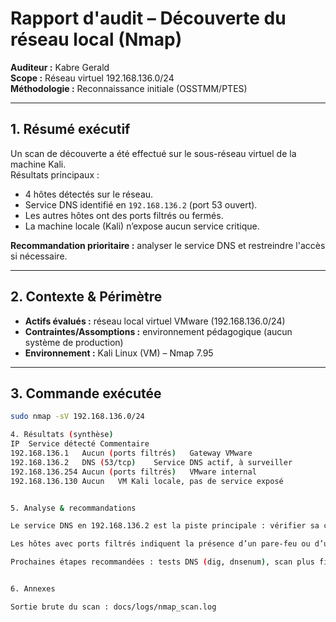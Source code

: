 # Rapport d'audit – Découverte du réseau local (Nmap)
 
**Auditeur :** Kabre Gerald  
**Scope :** Réseau virtuel 192.168.136.0/24  
**Méthodologie :** Reconnaissance initiale (OSSTMM/PTES)

---

## 1. Résumé exécutif
Un scan de découverte a été effectué sur le sous-réseau virtuel de la machine Kali.  
Résultats principaux :  
- 4 hôtes détectés sur le réseau.  
- Service DNS identifié en `192.168.136.2` (port 53 ouvert).  
- Les autres hôtes ont des ports filtrés ou fermés.  
- La machine locale (Kali) n’expose aucun service critique.

**Recommandation prioritaire :** analyser le service DNS et restreindre l'accès si nécessaire.

---

## 2. Contexte & Périmètre
- **Actifs évalués :** réseau local virtuel VMware (192.168.136.0/24)  
- **Contraintes/Assomptions :** environnement pédagogique (aucun système de production)  
- **Environnement :** Kali Linux (VM) – Nmap 7.95

---

## 3. Commande exécutée
```bash
sudo nmap -sV 192.168.136.0/24

4. Résultats (synthèse)
IP	Service détecté	Commentaire
192.168.136.1	Aucun (ports filtrés)	Gateway VMware
192.168.136.2	DNS (53/tcp)	Service DNS actif, à surveiller
192.168.136.254	Aucun (ports filtrés)	VMware internal
192.168.136.130	Aucun	VM Kali locale, pas de service exposé


5. Analyse & recommandations

Le service DNS en 192.168.136.2 est la piste principale : vérifier sa configuration (bind/named), la version, et rechercher des CVE liées si service exposé.

Les hôtes avec ports filtrés indiquent la présence d’un pare-feu ou d’un filtrage réseau ; vérifier les règles et les logs pour comprendre quelles connexions sont autorisées/filtrées.

Prochaines étapes recommandées : tests DNS (dig, dnsenum), scan plus fin sur la machine .2 (versions, scripts NSE), vérification des logs systèmes.


6. Annexes

Sortie brute du scan : docs/logs/nmap_scan.log                               
